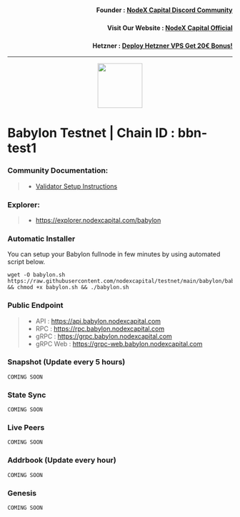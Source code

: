 <h3><p style="font-size:14px" align="right">Founder :
<a href="https://discord.gg/nodexcapital" target="_blank">NodeX Capital Discord Community</a></p></h3>
<h3><p style="font-size:14px" align="right">Visit Our Website :
<a href="https://discord.gg/nodexcapital" target="_blank">NodeX Capital Official</a></p></h3>
<h3><p style="font-size:14px" align="right">Hetzner :
<a href="https://hetzner.cloud/?ref=bMTVi7dcwSgA" target="_blank">Deploy Hetzner VPS Get 20€ Bonus!</a></h3>
<hr>

<p align="center">
  <img height="100" height="auto" src="https://nodejumper.io/assets/img/chain/babylon.webp">
</p>

# Babylon Testnet | Chain ID : bbn-test1

### Community Documentation:
>- [Validator Setup Instructions](https://nodejumper.io/babylon-testnet)

### Explorer:
>-  https://explorer.nodexcapital.com/babylon

### Automatic Installer
You can setup your Babylon fullnode in few minutes by using automated script below.
```
wget -O babylon.sh https://raw.githubusercontent.com/nodexcapital/testnet/main/babylon/babylon.sh && chmod +x babylon.sh && ./babylon.sh
```
### Public Endpoint

>- API : https://api.babylon.nodexcapital.com
>- RPC : https://rpc.babylon.nodexcapital.com
>- gRPC : https://grpc.babylon.nodexcapital.com
>- gRPC Web : https://grpc-web.babylon.nodexcapital.com

### Snapshot (Update every 5 hours)
```
COMING SOON
```

### State Sync
```
COMING SOON
```

### Live Peers
```
COMING SOON
```
### Addrbook (Update every hour)
```
COMING SOON
```
### Genesis
```
COMING SOON
```